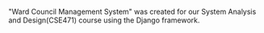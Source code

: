 "Ward Council Management System" was created for our System Analysis and Design(CSE471) course using the Django framework. 
